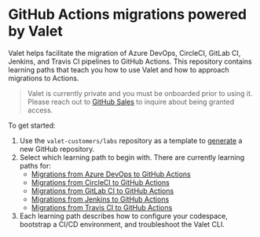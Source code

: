 # GitHub Actions migrations powered by Valet

Valet helps facilitate the migration of Azure DevOps, CircleCI, GitLab CI, Jenkins, and Travis CI pipelines to GitHub Actions. This repository contains learning paths that teach you how to use Valet and how to approach migrations to Actions.

> Valet is currently private and you must be onboarded prior to using it. Please reach out to [GitHub Sales](https://github.com/enterprise/contact) to inquire about being granted access.

To get started:

1. Use the `valet-customers/labs` repository as a template to [generate](https://github.com/valet-customers/labs/generate) a new GitHub repository.
2. Select which learning path to begin with. There are currently learning paths for:
   - [Migrations from Azure DevOps to GitHub Actions](/azure_devops/readme.md)
   - [Migrations from CircleCI to GitHub Actions](/circle_ci/readme.md)
   - [Migrations from GitLab CI to GitHub Actions](/gitlab/readme.md)
   - [Migrations from Jenkins to GitHub Actions](/jenkins/readme.md)
   - [Migrations from Travis CI to GitHub Actions](/travis/readme.md)
3. Each learning path describes how to configure your codespace, bootstrap a CI/CD environment, and troubleshoot the Valet CLI.
